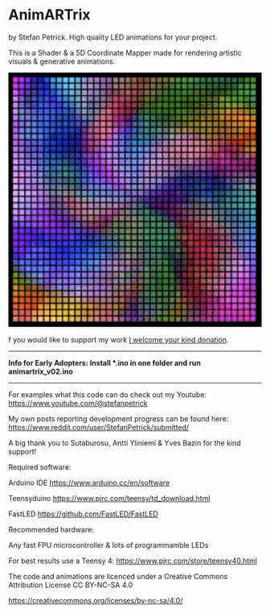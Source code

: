 # AnimARTrix

by Stefan Petrick. High quality LED animations for your project. 

This is a Shader & a 5D Coordinate Mapper made for rendering artistic visuals & generative animations. 

![Screenshot](pic.png)



                                                   



f you would like to support my work [I welcome your kind donation](https://www.paypal.com/donate/?hosted_button_id=YR7Q795MYU9HS).

--------------------------------------------------------------------------------------------

__Info for Early Adopters: Install *.ino in one folder and run animartrix_v02.ino__

--------------------------------------------------------------------------------------------

For examples what this code can do check out my Youtube: https://www.youtube.com/@stefanpetrick



My own posts reporting development progress can be found here: https://www.reddit.com/user/StefanPetrick/submitted/



A big thank you to Sutaburosu, Antti Yliniemi & Yves Bazin for the kind support!



Required software: 

Arduino IDE
https://www.arduino.cc/en/software

Teensyduino
https://www.pjrc.com/teensy/td_download.html

FastLED
https://github.com/FastLED/FastLED




Recommended hardware: 

Any fast FPU microcontroller & lots of programmamble LEDs

For best results use a Teensy 4: https://www.pjrc.com/store/teensy40.html


The code and animations are licenced under a Creative Commons Attribution License CC BY-NC-SA 4.0

https://creativecommons.org/licenses/by-nc-sa/4.0/








